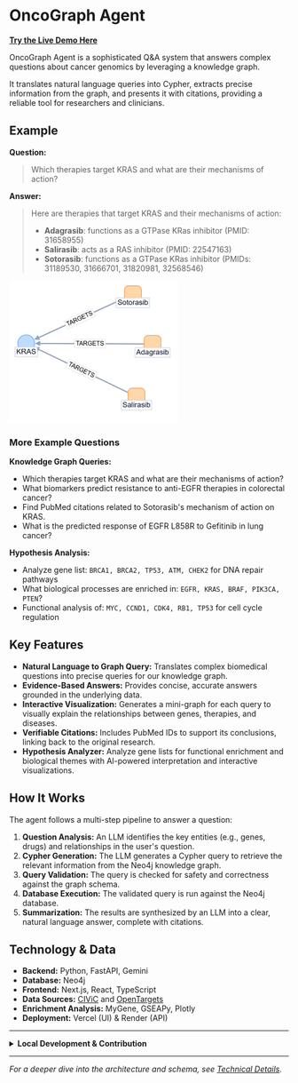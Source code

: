# OncoGraph Agent

**[Try the Live Demo Here](https://onco-graph-agent.vercel.app/)**

OncoGraph Agent is a sophisticated Q&A system that answers complex questions about cancer genomics by leveraging a knowledge graph. 

It translates natural language queries into Cypher, extracts precise information from the graph, and presents it with citations, providing a reliable tool for researchers and clinicians.

## Example

**Question:**
> Which therapies target KRAS and what are their mechanisms of action?

**Answer:**
> Here are therapies that target KRAS and their mechanisms of action:
>*   **Adagrasib**: functions as a GTPase KRas inhibitor (PMID: 31658955)
>*   **Salirasib**: acts as a RAS inhibitor (PMID: 22547163)
>*   **Sotorasib**: functions as a GTPase KRas inhibitor (PMIDs: 31189530, 31666701, 31820981, 32568546)


![Mini-graph Visualization](docs\example.png)

### More Example Questions

**Knowledge Graph Queries:**
- Which therapies target KRAS and what are their mechanisms of action?
- What biomarkers predict resistance to anti-EGFR therapies in colorectal cancer?
- Find PubMed citations related to Sotorasib's mechanism of action on KRAS.
- What is the predicted response of EGFR L858R to Gefitinib in lung cancer?

**Hypothesis Analysis:**
- Analyze gene list: `BRCA1, BRCA2, TP53, ATM, CHEK2` for DNA repair pathways
- What biological processes are enriched in: `EGFR, KRAS, BRAF, PIK3CA, PTEN`?
- Functional analysis of: `MYC, CCND1, CDK4, RB1, TP53` for cell cycle regulation

## Key Features

- **Natural Language to Graph Query:** Translates complex biomedical questions into precise queries for our knowledge graph.
- **Evidence-Based Answers:** Provides concise, accurate answers grounded in the underlying data.
- **Interactive Visualization:** Generates a mini-graph for each query to visually explain the relationships between genes, therapies, and diseases.
- **Verifiable Citations:** Includes PubMed IDs to support its conclusions, linking back to the original research.
- **Hypothesis Analyzer:** Analyze gene lists for functional enrichment and biological themes with AI-powered interpretation and interactive visualizations.

## How It Works

The agent follows a multi-step pipeline to answer a question:

1.  **Question Analysis:** An LLM identifies the key entities (e.g., genes, drugs) and relationships in the user's question.
2.  **Cypher Generation:** The LLM generates a Cypher query to retrieve the relevant information from the Neo4j knowledge graph.
3.  **Query Validation:** The query is checked for safety and correctness against the graph schema.
4.  **Database Execution:** The validated query is run against the Neo4j database.
5.  **Summarization:** The results are synthesized by an LLM into a clear, natural language answer, complete with citations.

## Technology & Data

- **Backend:** Python, FastAPI, Gemini
- **Database:** Neo4j
- **Frontend:** Next.js, React, TypeScript
- **Data Sources:** [CIViC](https://civicdb.org/welcome) and [OpenTargets](https://www.opentargets.org/)
- **Enrichment Analysis:** MyGene, GSEAPy, Plotly
- **Deployment:** Vercel (UI) & Render (API)

---

<details>
<summary><strong>Local Development & Contribution</strong></summary>

### Prerequisites

- Python 3.10+
- Neo4j Desktop or Server
- Node.js and npm

### 1. Configure Environment

Create a `.env` file in the project root with the following variables:

```
GOOGLE_API_KEY="your_gemini_api_key"
NEO4J_URI="bolt://localhost:7687"
NEO4J_USER="neo4j"
NEO4J_PASSWORD="your_password"
```

### 2. Setup Backend

Create a virtual environment and install dependencies:

```bash
# Create and activate virtual environment
python -m venv venv
.\venv\Scripts\activate

# Install dependencies and the local package
pip install --upgrade pip
pip install -r requirements.txt
pip install -e .
```

### 3. Seed the Database

You can use the small, included dataset or generate a fresh one from the source APIs.

**Option A: Use the included seed data (Recommended for quick start)**
```bash
python -m src.graph.builder
```

**Option B: Generate data from CIViC + OpenTargets**
```bash
# Generate CSVs under data/civic/latest
python -m src.pipeline.civic_ingest --out-dir data/civic/latest --enrich-tags

# Point the builder to the generated dataset and ingest
$env:DATA_DIR="data/civic/latest"
python -m src.graph.builder
```

### 4. Run the Application

**Start the Backend API:**
```bash
uvicorn api.main:app --reload
```

**Run the Web Interface:**
```bash
# Navigate to the web directory
cd web

# Install dependencies
npm install

# Set the API URL and run the development server
$env:NEXT_PUBLIC_API_URL="http://localhost:8000"
npm run dev
```
The UI will be available at `http://localhost:3000`.

### 5. Run Tests

To run the backend test suite:

```bash
python -m pytest
```

</details>

---
*For a deeper dive into the architecture and schema, see [Technical Details](./docs/TECHNICAL_DETAILS.md).*